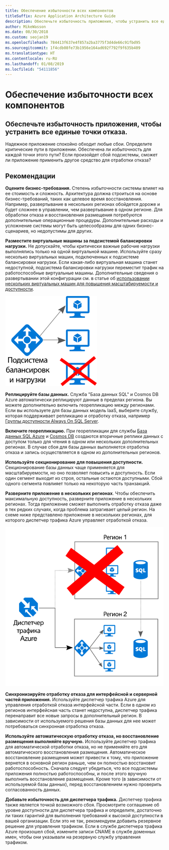 ```yaml
---
title: Обеспечение избыточности всех компонентов
titleSuffix: Azure Application Architecture Guide
description: Обеспечьте избыточность приложения, чтобы устранить все единые точки отказа.
author: MikeWasson
ms.date: 08/30/2018
ms.custom: seojan19
ms.openlocfilehash: 784413f637e4f857a2ba3775f3d4de66c91fbd95
ms.sourcegitcommit: 1f4cdb08fe73b1956e164ad692f792f9f635b409
ms.translationtype: HT
ms.contentlocale: ru-RU
ms.lasthandoff: 01/08/2019
ms.locfileid: "54111856"
---
```

# <a name="make-all-things-redundant"></a>Обеспечение избыточности всех компонентов

## <a name="build-redundancy-into-your-application-to-avoid-having-single-points-of-failure"></a>Обеспечьте избыточность приложения, чтобы устранить все единые точки отказа.

Надежное приложение спокойно обходит любые сбои. Определите критические пути в приложении. Обеспечена ли избыточность для каждой точки этого пути? Если произойдет сбой подсистемы, сможет ли приложение применить другое средство для отработки отказа?

## <a name="recommendations"></a>Рекомендации

**Оцените бизнес-требования.** Степень избыточности системы влияет на ее стоимость и сложность. Архитектура должна строиться на основе бизнес-требований, таких как целевое время восстановления. Например, развертывание в нескольких регионах обойдется дороже и будет сложнее в управлении, чем развертывание в одном регионе. Для обработки отказа и восстановления размещения потребуются дополнительные операционные процедуры. Дополнительные расходы и усложнение системы могут быть целесообразны для одних бизнес-сценариев, но недопустимы для других.

**Разместите виртуальные машины за подсистемой балансировки нагрузки.** Не допускайте, чтобы критически важные рабочие нагрузки выполнялись только на одной виртуальной машине. Используйте сразу несколько виртуальных машин, подключенных к подсистеме балансировки нагрузки. Если какая-либо виртуальная машина станет недоступной, подсистема балансировки нагрузки переместит трафик на работоспособные виртуальные машины. Дополнительные сведения о развертывании этой конфигурации см. в статье об [использовании нескольких виртуальных машин для повышения масштабируемости и доступности][multi-vm-blueprint].

![Схема виртуальных машин с балансировкой нагрузки](./images/load-balancing.svg)

**Реплицируйте базы данных.** Служба "База данных SQL" и Cosmos DB Azure автоматически реплицируют данные в пределах региона. Вы можете дополнительно включить георепликацию между регионами. Если вы используете для базы данных модель IaaS, выберите службу, которая поддерживает репликацию и отработку отказа, например [Группы доступности Always On SQL Server][sql-always-on].

**Включите георепликацию.** При георепликации для службы [База данных SQL Azure][sql-geo-replication] и [Cosmos DB][cosmosdb-geo-replication] создаются вторичные реплики данных с доступом только для чтения в одном или нескольких дополнительных регионах. В случае сбоя для базы данных выполняется отработка отказа и запись осуществляется в одном из дополнительных регионов.

**Используйте секционирование для повышения доступности.** Секционирование базы данных чаще применяется для масштабируемости, но оно позволяет повысить и доступность. Если один сегмент выходит из строя, остальные остаются доступными. Сбой одного сегмента повлияет только на некоторую часть транзакций.

**Разверните приложение в нескольких регионах**. Чтобы обеспечить максимальную доступность, разверните приложение в нескольких регионах. Тогда приложение сможет выполнить отработку отказа даже в тех редких случаях, когда проблема затрагивает целый регион. На схеме ниже представлено приложение в нескольких регионах, для которого диспетчер трафика Azure управляет отработкой отказа.

![Схема отработки отказа с использованием диспетчера трафика Azure](./images/failover.svg)

**Синхронизируйте отработку отказа для интерфейсной и серверной частей приложения.** Используйте диспетчер трафика Azure для управления отработкой отказа интерфейсной части. Если в одном из регионов интерфейсная часть станет недоступна, диспетчер трафика перенаправит все новые запросы в дополнительный регион. В зависимости от используемого решения базы данных для нее может потребоваться синхронная отработка отказа.

**Используйте автоматическую отработку отказа, но восстановление размещения выполняйте вручную.** Используйте диспетчер трафика для автоматической отработки отказа, но не применяйте его для автоматического восстановления размещения. Автоматическое восстановление размещения может привести к тому, что приложение вернется в основной регион раньше, чем он полностью восстановит работоспособность. Сначала следует убедиться, что все подсистемы приложения полностью работоспособны, и после этого вручную выполнить восстановление размещения. Кроме того (в зависимости от используемой базы данных), перед восстановлением нужно проверить согласованность данных.

**Добавьте избыточность для диспетчера трафика.** Диспетчер трафика также является точкой возможного сбоя. Просмотрите соглашение об уровне доступности для диспетчера трафика и определите, достаточно ли таких гарантий для выполнения требований к высокой доступности в вашей организации. Если это не так, рекомендуем добавить резервное решение для управления трафиком. Если в службе диспетчера трафика Azure произошел сбой, измените записи CNAME в службе доменных имен, чтобы они указывали на резервную службу управления трафиком.

<!-- links -->

[multi-vm-blueprint]: ../../reference-architectures/virtual-machines-windows/multi-vm.md

[cassandra]: https://cassandra.apache.org/
[cosmosdb-geo-replication]: /azure/cosmos-db/distribute-data-globally
[sql-always-on]: https://msdn.microsoft.com/library/hh510230.aspx
[sql-geo-replication]: /azure/sql-database/sql-database-geo-replication-overview
